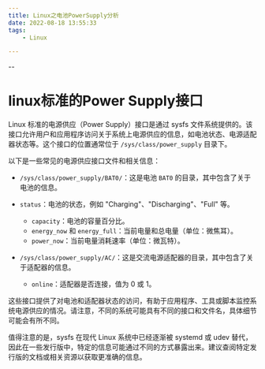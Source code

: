 ```yaml
---
title: Linux之电池PowerSupply分析
date: 2022-08-18 13:55:33
tags:
	- Linux

---
```


--

# linux标准的Power Supply接口

Linux 标准的电源供应（Power Supply）接口是通过 sysfs 文件系统提供的。该接口允许用户和应用程序访问关于系统上电源供应的信息，如电池状态、电源适配器状态等。这个接口的位置通常位于 `/sys/class/power_supply` 目录下。

以下是一些常见的电源供应接口文件和相关信息：

- `/sys/class/power_supply/BAT0/`：这是电池 `BAT0` 的目录，其中包含了关于电池的信息。
- `status`：电池的状态，例如 "Charging"、"Discharging"、"Full" 等。
  - `capacity`：电池的容量百分比。
  - `energy_now` 和 `energy_full`：当前电量和总电量（单位：微焦耳）。
  - `power_now`：当前电量消耗速率（单位：微瓦特）。
  
- `/sys/class/power_supply/AC/`：这是交流电源适配器的目录，其中包含了关于适配器的信息。

  - `online`：适配器是否连接，值为 0 或 1。

这些接口提供了对电池和适配器状态的访问，有助于应用程序、工具或脚本监控系统电源供应的情况。请注意，不同的系统可能具有不同的接口和文件名，具体细节可能会有所不同。

值得注意的是，sysfs 在现代 Linux 系统中已经逐渐被 systemd 或 udev 替代，因此在一些发行版中，特定的信息可能通过不同的方式暴露出来。建议查阅特定发行版的文档或相关资源以获取更准确的信息。
